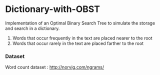 # Dictionary-with-OBST

Implementation of an Optimal Binary Search Tree to simulate the storage and search in a dictionary.

1. Words that occur frequently in the text are placed nearer to the root
2. Words that occur rarely in the text are placed farther to the root

### Dataset

Word count dataset : http://norvig.com/ngrams/
